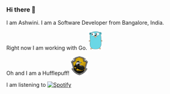 ### Hi there 👋
I am Ashwini. I am a Software Developer from Bangalore, India. 

Right now I am working with Go.
<img alt="gopher" height="50" src="https://raw.githubusercontent.com/ashwinimanoj/ashwinimanoj/7df405b4f93ca028a06e876f515acb233392a1ef/assets/gopher.svg">

Oh and I am a Hufflepuff!
 <img alt="hufflepuff" height="50" src="https://github.com/ashwinimanoj/ashwinimanoj/blob/master/assets/hufflepuff.png?raw=true">

I am listening to 
[![Spotify](https://spotify-now-playing-nu-five.vercel.app/api/spotify)](https://open.spotify.com/user/ashwini.manoj)

<!--
**ashwinimanoj/ashwinimanoj** is a ✨ _special_ ✨ repository because its `README.md` (this file) appears on your GitHub profile.

Here are some ideas to get you started:

- 🔭 I’m currently working on ...
- 🌱 I’m currently learning ...
- 👯 I’m looking to collaborate on ...
- 🤔 I’m looking for help with ...
- 💬 Ask me about ...
- 📫 How to reach me: ...
- 😄 Pronouns: ...
- ⚡ Fun fact: ...
-->
